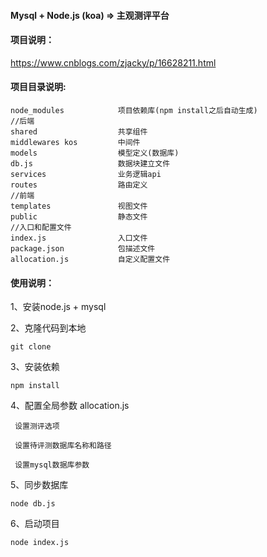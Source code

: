 #### Mysql + Node.js (koa) => 主观测评平台
#### 项目说明：
https://www.cnblogs.com/zjacky/p/16628211.html


#### 项目目录说明:

```
node_modules            项目依赖库(npm install之后自动生成)
//后端
shared                  共享组件
middlewares kos         中间件
models                  模型定义(数据库)
db.js                   数据块建立文件
services                业务逻辑api
routes                  路由定义
//前端
templates               视图文件
public                  静态文件
//入口和配置文件
index.js                入口文件
package.json            包描述文件
allocation.js           自定义配置文件
```

#### 使用说明：
1、安装node.js + mysql

2、克隆代码到本地
```
git clone 
```

3、安装依赖
```
npm install
```

4、配置全局参数 allocation.js 
```
 设置测评选项

 设置待评测数据库名称和路径

 设置mysql数据库参数
```

5、同步数据库
```
node db.js
```

6、启动项目
```
node index.js
```
